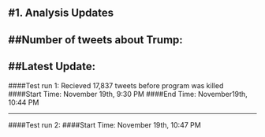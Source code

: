 #1. Analysis Updates
---
##Number of tweets about Trump: 
---
##Latest Update:
---
####Test run 1: Recieved 17,837 tweets before program was killed
####Start Time: November 19th, 9:30 PM
####End Time: November19th, 10:44 PM

---
####Test run 2: 
####Start Time: November 19th, 10:47 PM

